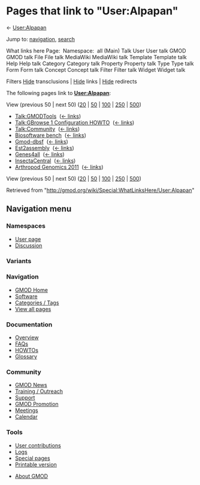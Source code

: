<div id="mw-page-base" class="noprint">

</div>

<div id="mw-head-base" class="noprint">

</div>

<div id="content" class="mw-body" role="main">

<span id="top"></span>

<div id="mw-js-message" style="display:none;">

</div>



# <span dir="auto">Pages that link to "User:Alpapan"</span>

<div id="bodyContent">

<div id="contentSub">

← [User:Alpapan](/wiki/User:Alpapan "User:Alpapan")

</div>

<div id="jump-to-nav" class="mw-jump">

Jump to: [navigation](#mw-navigation), [search](#p-search)

</div>

<div id="mw-content-text">

What links here Page:  Namespace:  all (Main) Talk User User talk GMOD
GMOD talk File File talk MediaWiki MediaWiki talk Template Template talk
Help Help talk Category Category talk Property Property talk Type Type
talk Form Form talk Concept Concept talk Filter Filter talk Widget
Widget talk

Filters
[Hide](/mediawiki/index.php?title=Special:WhatLinksHere/User:Alpapan&hidetrans=1 "Special:WhatLinksHere/User:Alpapan")
transclusions \|
[Hide](/mediawiki/index.php?title=Special:WhatLinksHere/User:Alpapan&hidelinks=1 "Special:WhatLinksHere/User:Alpapan")
links \|
[Hide](/mediawiki/index.php?title=Special:WhatLinksHere/User:Alpapan&hideredirs=1 "Special:WhatLinksHere/User:Alpapan")
redirects

The following pages link to
**[User:Alpapan](/wiki/User:Alpapan "User:Alpapan")**:

View (previous 50 \| next 50)
([20](/mediawiki/index.php?title=Special:WhatLinksHere/User:Alpapan&limit=20 "Special:WhatLinksHere/User:Alpapan")
\|
[50](/mediawiki/index.php?title=Special:WhatLinksHere/User:Alpapan&limit=50 "Special:WhatLinksHere/User:Alpapan")
\|
[100](/mediawiki/index.php?title=Special:WhatLinksHere/User:Alpapan&limit=100 "Special:WhatLinksHere/User:Alpapan")
\|
[250](/mediawiki/index.php?title=Special:WhatLinksHere/User:Alpapan&limit=250 "Special:WhatLinksHere/User:Alpapan")
\|
[500](/mediawiki/index.php?title=Special:WhatLinksHere/User:Alpapan&limit=500 "Special:WhatLinksHere/User:Alpapan"))

- [Talk:GMODTools](/wiki/Talk:GMODTools "Talk:GMODTools") ‎
  <span class="mw-whatlinkshere-tools">([←
  links](/mediawiki/index.php?title=Special:WhatLinksHere&target=Talk%3AGMODTools "Special:WhatLinksHere"))</span>
- [Talk:GBrowse 1 Configuration
  HOWTO](/wiki/Talk:GBrowse_1_Configuration_HOWTO "Talk:GBrowse 1 Configuration HOWTO")
  ‎ <span class="mw-whatlinkshere-tools">([←
  links](/mediawiki/index.php?title=Special:WhatLinksHere&target=Talk%3AGBrowse+1+Configuration+HOWTO "Special:WhatLinksHere"))</span>
- [Talk:Community](/wiki/Talk:Community "Talk:Community") ‎
  <span class="mw-whatlinkshere-tools">([←
  links](/mediawiki/index.php?title=Special:WhatLinksHere&target=Talk%3ACommunity "Special:WhatLinksHere"))</span>
- [Biosoftware bench](/wiki/Biosoftware_bench "Biosoftware bench") ‎
  <span class="mw-whatlinkshere-tools">([←
  links](/mediawiki/index.php?title=Special:WhatLinksHere&target=Biosoftware+bench "Special:WhatLinksHere"))</span>
- [Gmod-dbsf](/wiki/Gmod-dbsf "Gmod-dbsf") ‎
  <span class="mw-whatlinkshere-tools">([←
  links](/mediawiki/index.php?title=Special:WhatLinksHere&target=Gmod-dbsf "Special:WhatLinksHere"))</span>
- [Est2assembly](/wiki/Est2assembly "Est2assembly") ‎
  <span class="mw-whatlinkshere-tools">([←
  links](/mediawiki/index.php?title=Special:WhatLinksHere&target=Est2assembly "Special:WhatLinksHere"))</span>
- [Genes4all](/wiki/Genes4all "Genes4all") ‎
  <span class="mw-whatlinkshere-tools">([←
  links](/mediawiki/index.php?title=Special:WhatLinksHere&target=Genes4all "Special:WhatLinksHere"))</span>
- [InsectaCentral](/wiki/InsectaCentral "InsectaCentral") ‎
  <span class="mw-whatlinkshere-tools">([←
  links](/mediawiki/index.php?title=Special:WhatLinksHere&target=InsectaCentral "Special:WhatLinksHere"))</span>
- [Arthropod Genomics
  2011](/wiki/Arthropod_Genomics_2011 "Arthropod Genomics 2011") ‎
  <span class="mw-whatlinkshere-tools">([←
  links](/mediawiki/index.php?title=Special:WhatLinksHere&target=Arthropod+Genomics+2011 "Special:WhatLinksHere"))</span>

View (previous 50 \| next 50)
([20](/mediawiki/index.php?title=Special:WhatLinksHere/User:Alpapan&limit=20 "Special:WhatLinksHere/User:Alpapan")
\|
[50](/mediawiki/index.php?title=Special:WhatLinksHere/User:Alpapan&limit=50 "Special:WhatLinksHere/User:Alpapan")
\|
[100](/mediawiki/index.php?title=Special:WhatLinksHere/User:Alpapan&limit=100 "Special:WhatLinksHere/User:Alpapan")
\|
[250](/mediawiki/index.php?title=Special:WhatLinksHere/User:Alpapan&limit=250 "Special:WhatLinksHere/User:Alpapan")
\|
[500](/mediawiki/index.php?title=Special:WhatLinksHere/User:Alpapan&limit=500 "Special:WhatLinksHere/User:Alpapan"))

</div>

<div class="printfooter">

Retrieved from
"<http://gmod.org/wiki/Special:WhatLinksHere/User:Alpapan>"

</div>

<div id="catlinks" class="catlinks catlinks-allhidden">

</div>

<div class="visualClear">

</div>

</div>

</div>

<div id="mw-navigation">

## Navigation menu

<div id="mw-head">



<div id="left-navigation">

<div id="p-namespaces" class="vectorTabs" role="navigation"
aria-labelledby="p-namespaces-label">

### Namespaces

- <span id="ca-nstab-user"><a href="/wiki/User:Alpapan" accesskey="c"
  title="View the user page [c]">User page</a></span>
- <span id="ca-talk"><a
  href="/mediawiki/index.php?title=User_talk:Alpapan&amp;action=edit&amp;redlink=1"
  accesskey="t"
  title="Discussion about the content page [t]">Discussion</a></span>

</div>

<div id="p-variants" class="vectorMenu emptyPortlet" role="navigation"
aria-labelledby="p-variants-label">

### 

### Variants[](#)

<div class="menu">

</div>

</div>

</div>





</div>

</div>

</div>

<div id="mw-panel">

<div id="p-logo" role="banner">

<a href="/wiki/Main_Page"
style="background-image: url(http://gmod.org/images/GMOD-cogs.png);"
title="Visit the main page"></a>

</div>

<div id="p-Navigation" class="portal" role="navigation"
aria-labelledby="p-Navigation-label">

### Navigation

<div class="body">

- <span id="n-GMOD-Home">[GMOD Home](/wiki/Main_Page)</span>
- <span id="n-Software">[Software](/wiki/GMOD_Components)</span>
- <span id="n-Categories-.2F-Tags">[Categories /
  Tags](/wiki/Categories)</span>
- <span id="n-View-all-pages">[View all
  pages](/wiki/Special:AllPages)</span>

</div>

</div>

<div id="p-Documentation" class="portal" role="navigation"
aria-labelledby="p-Documentation-label">

### Documentation

<div class="body">

- <span id="n-Overview">[Overview](/wiki/Overview)</span>
- <span id="n-FAQs">[FAQs](/wiki/Category:FAQ)</span>
- <span id="n-HOWTOs">[HOWTOs](/wiki/Category:HOWTO)</span>
- <span id="n-Glossary">[Glossary](/wiki/Glossary)</span>

</div>

</div>

<div id="p-Community" class="portal" role="navigation"
aria-labelledby="p-Community-label">

### Community

<div class="body">

- <span id="n-GMOD-News">[GMOD News](/wiki/GMOD_News)</span>
- <span id="n-Training-.2F-Outreach">[Training /
  Outreach](/wiki/Training_and_Outreach)</span>
- <span id="n-Support">[Support](/wiki/Support)</span>
- <span id="n-GMOD-Promotion">[GMOD
  Promotion](/wiki/GMOD_Promotion)</span>
- <span id="n-Meetings">[Meetings](/wiki/Meetings)</span>
- <span id="n-Calendar">[Calendar](/wiki/Calendar)</span>

</div>

</div>

<div id="p-tb" class="portal" role="navigation"
aria-labelledby="p-tb-label">

### Tools

<div class="body">

- <span id="t-contributions">[User
  contributions](/wiki/Special:Contributions/Alpapan "A list of contributions of this user")</span>
- <span id="t-log">[Logs](/wiki/Special:Log/Alpapan)</span>
- <span id="t-specialpages"><a href="/wiki/Special:SpecialPages" accesskey="q"
  title="A list of all special pages [q]">Special pages</a></span>
- <span id="t-print"><a
  href="/mediawiki/index.php?title=Special:WhatLinksHere/User:Alpapan&amp;printable=yes"
  rel="alternate" accesskey="p"
  title="Printable version of this page [p]">Printable version</a></span>

</div>

</div>

</div>

</div>

<div id="footer" role="contentinfo">

- <span id="footer-places-about">[About
  GMOD](/wiki/GMOD:About "GMOD:About")</span>

<!-- -->






</div>
